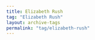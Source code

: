 ```yaml
---
title: Elizabeth Rush
tag: "Elizabeth Rush"
layout: archive-tags
permalink: "tag/elizabeth-rush"
---
```

